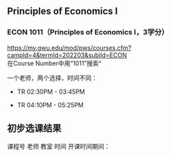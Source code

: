 ## Principles of Economics I
### ECON 1011（Principles of Economics I，3学分）  

[https://my.gwu.edu/mod/pws/courses.cfm?campId=4&termId=202203&subjId=ECON  ](https://my.gwu.edu/mod/pws/coursesearch.cfm)  
在Course Number中用“1011”搜索“  

一个老师，两个选择，时间不同：  
- TR  02:30PM - 03:45PM  

- TR  04:10PM - 05:25PM

## 初步选课结果
课程号 
老师 
教室 
时间 
开课时间期间：



